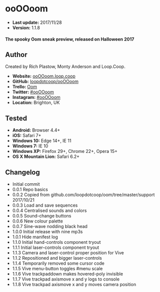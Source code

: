 ooOOoom
=======

+ __Last update:__  2017/11/28
+ __Version:__      1.1.8

#### The spooky Oom sneak preview, released on Halloween 2017


Author
------
Created by Rich Plastow, Monty Anderson and Loop.Coop.

+ __Website:__     [ooOOoom.loop.coop](http://ooOOoom.loop.coop/index.html#ĂDo,ABCefgIJKČĎĐĒuvwYZ5234,abCDEĆćĈĉmnop)
+ __GitHub:__     [loopdotcoop/ooOOoom](https://github.com/loopdotcoop/ooOOoom)
+ __Trello:__     [Oom](https://trello.com/b/na2rNoyA)
+ __Twitter:__    [#ooOOoom](https://twitter.com/hashtag/ooOOoom)
+ __Instagram:__  [#ooOOoom](https://www.instagram.com/explore/tags/ooOOoom/)
+ __Location:__   Brighton, UK


Tested
------
+ __Android:__             Browser 4.4+
+ __iOS:__                 Safari 7+
+ __Windows 10:__          Edge 14+, IE 11
+ __Windows 7:__           IE 10
+ __Windows XP:__          Firefox 29+, Chrome 22+, Opera 15+
+ __OS X Mountain Lion:__  Safari 6.2+


Changelog
---------
+ Initial commit
+ 0.0.1 Repo basics
+ 0.0.2 Copied from github.com/loopdotcoop/oom/tree/master/support 2017/10/21
+ 0.0.3 Load and save sequences
+ 0.0.4 Centralised sounds and colors
+ 0.0.5 Sound-change buttons
+ 0.0.6 New colour palette
+ 0.0.7 Sine-wave nodding black head
+ 1.0.0 Initial release with nine mp3s
+ 1.0.1 Hide manifest log
+ 1.1.0 Initial hand-controls component tryout
+ 1.1.1 Initial laser-controls component tryout
+ 1.1.3 Camera and laser-control proper position for Vive
+ 1.1.2 Repositioned and bigger laser-controls
+ 1.1.4 Temporarily removed some cursor code
+ 1.1.5 Vive menu-button toggles #menu scale
+ 1.1.6 Vive trackpaddown makes hovered-poly invisible
+ 1.1.7 Vive trackpad axismove x and y logs to console
+ 1.1.8 Vive trackpad axismove x and y moves camera position
